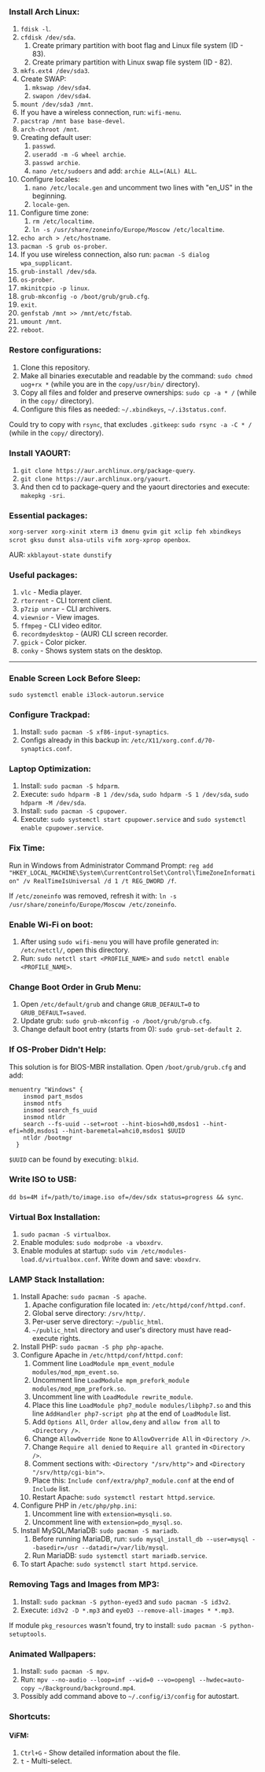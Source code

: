 ### Install Arch Linux:
1. `fdisk -l`.
2. `cfdisk /dev/sda`.
    1. Create primary partition with boot flag and Linux file system (ID - 83).
    2. Create primary partition with Linux swap file system (ID - 82).
3. `mkfs.ext4 /dev/sda3`.
4. Create SWAP:
    1. `mkswap /dev/sda4`.
    2. `swapon /dev/sda4`.
5. `mount /dev/sda3 /mnt`.
5. If you have a wireless connection, run: `wifi-menu`.
6. `pacstrap /mnt base base-devel`.
7. `arch-chroot /mnt`.
8. Creating default user:
    1. `passwd`.
    2. `useradd -m -G wheel archie`.
    3. `passwd archie`.
    4. `nano /etc/sudoers` and add: `archie ALL=(ALL) ALL`.
9. Configure locales:
    1. `nano /etc/locale.gen` and uncomment two lines with "en_US" in the beginning.
    2. `locale-gen`.
10. Configure time zone:
    1. `rm /etc/localtime`.
    2. `ln -s /usr/share/zoneinfo/Europe/Moscow /etc/localtime`.
11. `echo arch > /etc/hostname`.
12. `pacman -S grub os-prober`.
12. If you use wireless connection, also run: `pacman -S dialog wpa_supplicant`.
13. `grub-install /dev/sda`.
14. `os-prober`.
15. `mkinitcpio -p linux`.
16. `grub-mkconfig -o /boot/grub/grub.cfg`.
17. `exit`.
18. `genfstab /mnt >> /mnt/etc/fstab`.
19. `umount /mnt`.
20. `reboot`.

### Restore configurations:
1. Clone this repository.
2. Make all binaries executable and readable by the command: `sudo chmod uog+rx *` (while you are in the `copy/usr/bin/` directory).
3. Copy all files and folder and preserve ownerships: `sudo cp -a * /` (while in the `copy/` directory).
4. Configure this files as needed: `~/.xbindkeys`, `~/.i3status.conf`.

Could try to copy with `rsync`, that excludes `.gitkeep`: `sudo rsync -a -C * /` (while in the `copy/` directory).

### Install YAOURT:
1. `git clone https://aur.archlinux.org/package-query`.
2. `git clone https://aur.archlinux.org/yaourt`.
3. And then cd to package-query and the yaourt directories and execute: `makepkg -sri`.
### Essential packages:
`xorg-server xorg-xinit xterm i3 dmenu gvim git xclip feh xbindkeys scrot gksu dunst alsa-utils vifm xorg-xprop openbox`.

AUR: `xkblayout-state dunstify`

### Useful packages:
1. `vlc` - Media player.
2. `rtorrent` - CLI torrent client.
3. `p7zip unrar` - CLI archivers.
4. `viewnior` - View images.
5. `ffmpeg` - CLI video editor.
6. `recordmydesktop` - (AUR) CLI screen recorder.
7. `gpick` - Color picker.
8. `conky` - Shows system stats on the desktop.

------

### Enable Screen Lock Before Sleep:
`sudo systemctl enable i3lock-autorun.service`

### Configure Trackpad:
1. Install: `sudo pacman -S xf86-input-synaptics`.
2. Configs already in this backup in: `/etc/X11/xorg.conf.d/70-synaptics.conf`.

### Laptop Optimization:
1. Install: `sudo pacman -S hdparm`.
2. Execute: `sudo hdparm -B 1 /dev/sda`, `sudo hdparm -S 1 /dev/sda`, `sudo hdparm -M /dev/sda`.
3. Install: `sudo pacman -S cpupower`.
4. Execute: `sudo systemctl start cpupower.service` and `sudo systemctl enable cpupower.service`.

### Fix Time:
Run in Windows from Administrator Command Prompt: `reg add "HKEY_LOCAL_MACHINE\System\CurrentControlSet\Control\TimeZoneInformation" /v RealTimeIsUniversal /d 1 /t REG_DWORD /f`.

If `/etc/zoneinfo` was removed, refresh it with: `ln -s /usr/share/zoneinfo/Europe/Moscow /etc/zoneinfo`.

### Enable Wi-Fi on boot:
1. After using `sudo wifi-menu` you will have profile generated in: `/etc/netctl/`, open this directory.
2. Run: `sudo netctl start <PROFILE_NAME>` and `sudo netctl enable <PROFILE_NAME>`.

### Change Boot Order in Grub Menu:
1. Open `/etc/default/grub` and change `GRUB_DEFAULT=0` to `GRUB_DEFAULT=saved`.
2. Update grub: `sudo grub-mkconfig -o /boot/grub/grub.cfg`.
3. Change default boot entry (starts from 0): `sudo grub-set-default 2`.

### If OS-Prober Didn't Help:
This solution is for BIOS-MBR installation. Open `/boot/grub/grub.cfg` and add:

```
menuentry "Windows" {
    insmod part_msdos
    insmod ntfs
    insmod search_fs_uuid
    insmod ntldr     
    search --fs-uuid --set=root --hint-bios=hd0,msdos1 --hint-efi=hd0,msdos1 --hint-baremetal=ahci0,msdos1 $UUID
    ntldr /bootmgr
  }
  ```
  
  `$UUID` can be found by executing: `blkid`.

### Write ISO to USB:
`dd bs=4M if=/path/to/image.iso of=/dev/sdx status=progress && sync`.

### Virtual Box Installation:
1. `sudo pacman -S virtualbox`.
2. Enable modules: `sudo modprobe -a vboxdrv`.
3. Enable modules at startup: `sudo vim /etc/modules-load.d/virtualbox.conf`. Write down and save: `vboxdrv`.

### LAMP Stack Installation:
1. Install Apache: `sudo pacman -S apache`.
    1. Apache configuration file located in: `/etc/httpd/conf/httpd.conf`.
    2. Global serve directory: `/srv/http/`.
    3. Per-user serve directory: `~/public_html`.
    4. `~/public_html` directory and user's directory must have read-execute rights.
2. Install PHP: `sudo pacman -S php php-apache`.
3. Configure Apache in `/etc/httpd/conf/httpd.conf`:
    1. Comment line `LoadModule mpm_event_module modules/mod_mpm_event.so`.
    1. Uncomment line `LoadModule mpm_prefork_module modules/mod_mpm_prefork.so`.
    1. Uncomment line with `LoadModule rewrite_module`.
    2. Place this line `LoadModule php7_module modules/libphp7.so` and this line `AddHandler php7-script php` at the end of `LoadModule` list.
    1. Add `Options All`, `Order allow,deny` and `allow from all` to `<Directory />`.
    1. Change `AllowOverride None` to `AllowOverride All` in `<Directory />`.
    1. Change `Require all denied` to `Require all granted` in `<Directory />`.
    1. Comment sections with: `<Directory "/srv/http">` and `<Directory "/srv/http/cgi-bin">`.
    3. Place this: `Include conf/extra/php7_module.conf` at the end of `Include` list.
    4. Restart Apache: `sudo systemctl restart httpd.service`.
1. Configure PHP in `/etc/php/php.ini`:
    1. Uncomment line with `extension=mysqli.so`.
    2. Uncomment line with `extension=pdo_mysql.so`.
4. Install MySQL/MariaDB: `sudo pacman -S mariadb`.
    1. Before running MariaDB, run: `sudo mysql_install_db --user=mysql --basedir=/usr --datadir=/var/lib/mysql`.
    2. Run MariaDB: `sudo systemctl start mariadb.service`.
5. To start Apache: `sudo systemctl start httpd.service`.

### Removing Tags and Images from MP3:
1. Install: `sudo packman -S python-eyed3` and `sudo pacman -S id3v2`.
2. Execute: `id3v2 -D *.mp3` and `eyeD3 --remove-all-images * *.mp3`.

If module `pkg_resources` wasn't found, try to install: `sudo pacman -S python-setuptools`.

### Animated Wallpapers:
1. Install: `sudo pacman -S mpv`.
2. Run: `mpv --no-audio --loop=inf --wid=0 --vo=opengl --hwdec=auto-copy ~/Background/background.mp4`.
3. Possibly add command above to `~/.config/i3/config` for autostart.

### Shortcuts:
#### ViFM:
1. `Ctrl+G` - Show detailed information about the file.
2. `t` - Multi-select.
